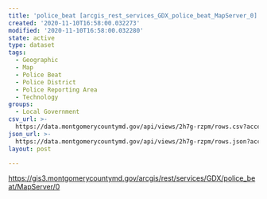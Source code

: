 ```yaml
---
title: 'police_beat [arcgis_rest_services_GDX_police_beat_MapServer_0]'
created: '2020-11-10T16:58:00.032273'
modified: '2020-11-10T16:58:00.032280'
state: active
type: dataset
tags:
  - Geographic
  - Map
  - Police Beat
  - Police District
  - Police Reporting Area
  - Technology
groups:
  - Local Government
csv_url: >-
  https://data.montgomerycountymd.gov/api/views/2h7g-rzpm/rows.csv?accessType=DOWNLOAD
json_url: >-
  https://data.montgomerycountymd.gov/api/views/2h7g-rzpm/rows.json?accessType=DOWNLOAD
layout: post

---
```

https://gis3.montgomerycountymd.gov/arcgis/rest/services/GDX/police_beat/MapServer/0
